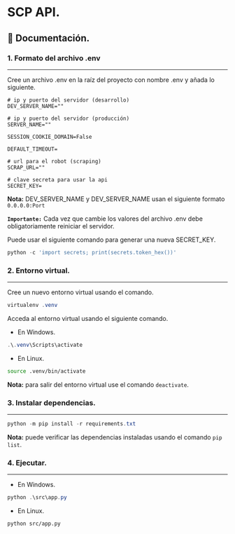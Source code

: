 # **SCP API.**

## 📘 **Documentación.**

### **1. Formato del archivo .env**

---

Cree un archivo .env en la raíz del proyecto con nombre .env y añada lo siguiente.

```.env
# ip y puerto del servidor (desarrollo) 
DEV_SERVER_NAME=""

# ip y puerto del servidor (producción) 
SERVER_NAME=""

SESSION_COOKIE_DOMAIN=False

DEFAULT_TIMEOUT=

# url para el robot (scraping)
SCRAP_URL=""

# clave secreta para usar la api
SECRET_KEY=
```

**Nota:** DEV_SERVER_NAME y DEV_SERVER_NAME usan el siguiente formato `0.0.0.0:Port`

**`Importante:`** Cada vez que cambie los valores del archivo .env debe obligatoriamente reiniciar el servidor.

Puede usar el siguiente comando para generar una nueva SECRET_KEY.

```powershell
python -c 'import secrets; print(secrets.token_hex())'
```

### **2. Entorno virtual.**

---

Cree un nuevo entorno virtual usando el comando.

```powershell
virtualenv .venv
```

Acceda al entorno virtual usando el siguiente comando.

- En Windows.

```powershell
.\.venv\Scripts\activate
```

- En Linux.

```bash
source .venv/bin/activate
```

**Nota:** para salir del entorno virtual use el comando `deactivate`.

### **3. Instalar dependencias.**

---

```powershell
python -m pip install -r requirements.txt
```

**Nota:** puede verificar las dependencias instaladas usando el comando `pip list`.

### **4. Ejecutar.**

---

- En Windows.

```powershell
python .\src\app.py
```

- En Linux.

```bash
python src/app.py
```
